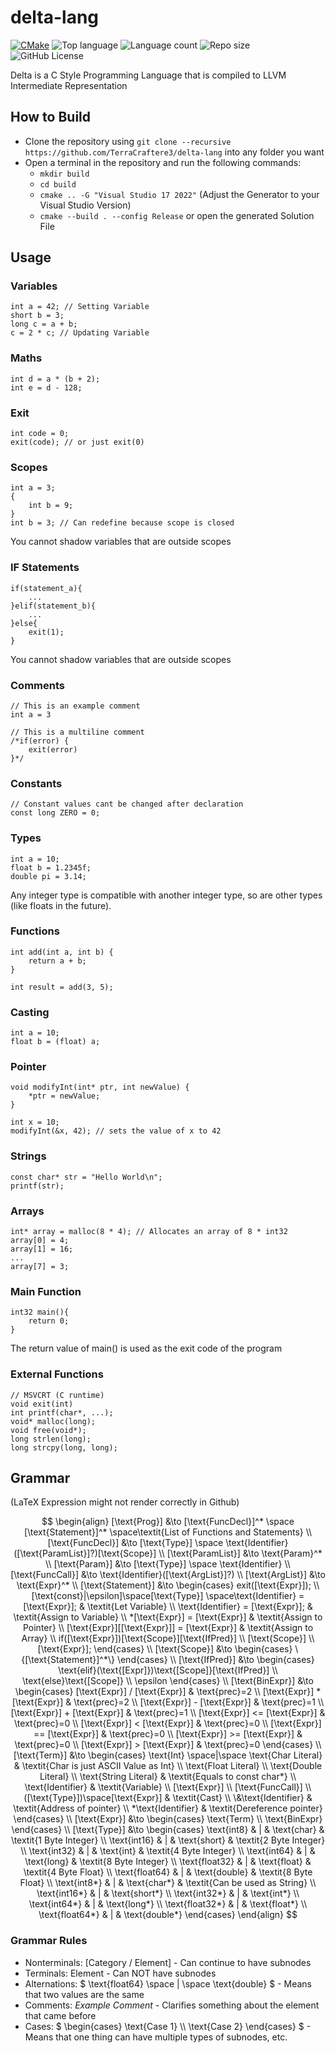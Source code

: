 # delta-lang
[![CMake](https://github.com/TerraCraftere3/delta-lang/actions/workflows/cmake_windows.yml/badge.svg)](https://github.com/TerraCraftere3/delta-lang/actions/workflows/cmake_windows.yml) 
![Top language](https://img.shields.io/github/languages/top/TerraCraftere3/delta-lang?color=yellow&logo=cplusplus)
![Language count](https://img.shields.io/github/languages/count/TerraCraftere3/delta-lang?color=blue)
![Repo size](https://img.shields.io/github/repo-size/TerraCraftere3/delta-lang?color=red&logo=gitlab)
![GitHub License](https://img.shields.io/github/license/TerraCraftere3/delta-lang)

Delta is a C Style Programming Language that is compiled to LLVM Intermediate Representation

## How to Build
- Clone the repository using `git clone --recursive https://github.com/TerraCraftere3/delta-lang` into any folder you want
- Open a terminal in the repository and run the following commands:
    - `mkdir build`
    - `cd build`
    - `cmake .. -G "Visual Studio 17 2022"` (Adjust the Generator to your Visual Studio Version)
    - `cmake --build . --config Release` or open the generated Solution File

## Usage
### Variables
```
int a = 42; // Setting Variable
short b = 3;
long c = a + b;  
c = 2 * c; // Updating Variable
```

### Maths 
```
int d = a * (b + 2);
int e = d - 128;
```

### Exit
```
int code = 0;
exit(code); // or just exit(0)
```

### Scopes
```
int a = 3;
{
    int b = 9;
}
int b = 3; // Can redefine because scope is closed
```
You cannot shadow variables that are outside scopes

### IF Statements
```
if(statement_a){
    ...
}elif(statement_b){
    ...
}else{
    exit(1);
}
```
You cannot shadow variables that are outside scopes

### Comments
```
// This is an example comment
int a = 3

// This is a multiline comment
/*if(error) {
    exit(error)
}*/
```

### Constants
```
// Constant values cant be changed after declaration
const long ZERO = 0;
```

### Types
```
int a = 10;
float b = 1.2345f;
double pi = 3.14;
```
Any integer type is compatible with another integer type, so are other types (like floats in the future).

### Functions
```
int add(int a, int b) {
    return a + b;
}

int result = add(3, 5);
```

### Casting
```
int a = 10;
float b = (float) a;
```

### Pointer
```
void modifyInt(int* ptr, int newValue) {
    *ptr = newValue;
}

int x = 10;
modifyInt(&x, 42); // sets the value of x to 42
```

### Strings
```
const char* str = "Hello World\n";
printf(str);
```

### Arrays
```
int* array = malloc(8 * 4); // Allocates an array of 8 * int32
array[0] = 4;
array[1] = 16;
...
array[7] = 3;
```

### Main Function

```
int32 main(){
    return 0;
}
```
The return value of main() is used as the exit code of the program

### External Functions
```
// MSVCRT (C runtime)
void exit(int)
int printf(char*, ...);
void* malloc(long);
void free(void*);
long strlen(long);
long strcpy(long, long);
```

## Grammar
(LaTeX Expression might not render correctly in Github)

$$
\begin{align}
[\text{Prog}] &\to [\text{FuncDecl}]^* \space [\text{Statement}]^* \space\textit{List of Functions and Statements}
\\
[\text{FuncDecl}] &\to [\text{Type}] \space \text{Identifier}([\text{ParamList}]?)[\text{Scope}]
\\
[\text{ParamList}] &\to \text{Param}^*
\\
[\text{Param}] &\to [\text{Type}] \space \text{Identifier}
\\
[\text{FuncCall}] &\to \text{Identifier}([\text{ArgList}]?)
\\
[\text{ArgList}] &\to \text{Expr}^*
\\
[\text{Statement}] &\to 
\begin{cases}
    exit([\text{Expr}]); 
    \\
    [\text{const}|\epsilon]\space[\text{Type}] \space\text{Identifier} = [\text{Expr}]; & \textit{Let Variable}
    \\
    \text{Identifier} = [\text{Expr}]; & \textit{Assign to Variable}
    \\
    *[\text{Expr}] = [\text{Expr}] & \textit{Assign to Pointer}
    \\
    [\text{Expr}][[\text{Expr}]] = [\text{Expr}] & \textit{Assign to Array}
    \\
    if([\text{Expr}])[\text{Scope}][\text{IfPred}]
    \\
    [\text{Scope}]
    \\
    [\text{Expr}];
\end{cases}
\\
[\text{Scope}] &\to
\begin{cases}
    \{[\text{Statement}]^*\}
\end{cases}
\\
[\text{IfPred}] &\to
\begin{cases}
    \text{elif}(\text{[Expr]})\text{[Scope]}[\text{IfPred}]
    \\
    \text{else}\text{[Scope]}
    \\
    \epsilon
\end{cases}
\\
[\text{BinExpr}] &\to
\begin{cases}
    [\text{Expr}] / [\text{Expr}] & \text{prec}=2
    \\
    [\text{Expr}] * [\text{Expr}] & \text{prec}=2
    \\
    [\text{Expr}] - [\text{Expr}] & \text{prec}=1
    \\
    [\text{Expr}] + [\text{Expr}] & \text{prec}=1
    \\
    [\text{Expr}] <= [\text{Expr}] & \text{prec}=0
    \\
    [\text{Expr}] < [\text{Expr}] & \text{prec}=0
    \\
    [\text{Expr}] == [\text{Expr}] & \text{prec}=0
    \\
    [\text{Expr}] >= [\text{Expr}] & \text{prec}=0
    \\
    [\text{Expr}] > [\text{Expr}] & \text{prec}=0
\end{cases}
\\
[\text{Term}] &\to 
\begin{cases}
    \text{Int} \space|\space  \text{Char Literal} & \textit{Char is just ASCII Value as Int}
    \\
    \text{Float Literal}
    \\
    \text{Double Literal}
    \\
    \text{String Literal}  & \textit{Equals to const char*}
    \\
    \text{Identifier} & \textit{Variable}
    \\
    [\text{Expr}]
    \\
    [\text{FuncCall}]
    \\
    ([\text{Type}])\space[\text{Expr}] & \textit{Cast}
    \\
    \&\text{Identifier} & \textit{Address of pointer}
    \\
    *\text{Identifier} & \textit{Dereference pointer}
\end{cases}
\\
[\text{Expr}] &\to 
\begin{cases}
    \text{Term}
    \\
    \text{BinExpr}
\end{cases}
\\
[\text{Type}] &\to 
\begin{cases}
    \text{int8} & | & \text{char} & \textit{1 Byte Integer}
    \\
    \text{int16} & | & \text{short} & \textit{2 Byte Integer}
    \\
    \text{int32} & | & \text{int} & \textit{4 Byte Integer}
    \\
    \text{int64} & | & \text{long} & \textit{8 Byte Integer}
    \\
    \text{float32} & | & \text{float} & \textit{4 Byte Float}
    \\
    \text{float64} & | & \text{double} & \textit{8 Byte Float}
    \\
    \text{int8*} & | & \text{char*} & \textit{Can be used as String}
    \\
    \text{int16*} & | & \text{short*}
    \\
    \text{int32*} & | & \text{int*}
    \\
    \text{int64*} & | & \text{long*}
    \\
    \text{float32*} & | & \text{float*}
    \\
    \text{float64*} & | & \text{double*}
\end{cases}
\end{align}
$$

### Grammar Rules
- Nonterminals: $` [\text{Category / Element}] `$ - Can continue to have subnodes
- Terminals: $` \text{Element} `$ - Can NOT have subnodes
- Alternations: $` \text{float64} \space | \space \text{double} `$ - Means that two values are the same
- Comments: $` \textit{Example Comment} `$ - Clarifies something about the element that came before
- Cases: $` \begin{cases}
    \text{Case 1}
    \\
    \text{Case 2}
\end{cases} `$ - Means that one thing can have multiple types of subnodes, etc.
